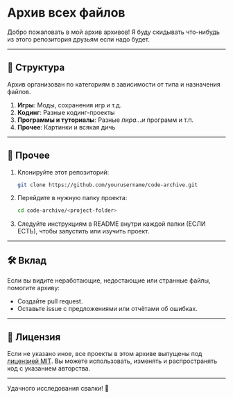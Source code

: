 # Архив всех файлов
Добро пожаловать в мой архив архивов! Я буду скидывать что-нибудь из этого репозитория друзьям если надо будет.

---

## 📁 Структура
Архив организован по категориям в зависимости от типа и назначения файлов.

1. **Игры**: Моды, сохранения игр и т.д.
2. **Кодинг**: Разные кодинг-проекты
3. **Программы и туториалы**: Разные *пира...и* программ и т.п.
4. **Прочее**: Картинки и всякая дичь

---

## 🚀 Прочее
1. Клонируйте этот репозиторий:
   ```bash
   git clone https://github.com/yourusername/code-archive.git
   ```
2. Перейдите в нужную папку проекта:
   ```bash
   cd code-archive/<project-folder>
   ```
3. Следуйте инструкциям в README внутри каждой папки (ЕСЛИ ЕСТЬ), чтобы запустить или изучить проект.

---

## 🛠️ Вклад
Если вы видите неработающие, недостающие или странные файлы, помогите архиву:

- Создайте pull request.
- Оставьте issue с предложениями или отчётами об ошибках.

---

## 📝 Лицензия
Если не указано иное, все проекты в этом архиве выпущены под [лицензией MIT](https://opensource.org/licenses/MIT). Вы можете использовать, изменять и распространять код с указанием авторства.

---

Удачного исследования свалки! 🎉
